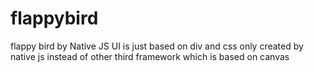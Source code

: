 # flappybird
flappy bird by Native JS 
UI is just based on div and css only
created by native js instead of other third framework which is based on canvas
